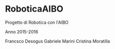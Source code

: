 # RoboticaAIBO
Progetto di Robotica con l'AIBO

Anno 2015-2016

Francsco Desogus
Gabriele Marini
Cristina Moratilla
